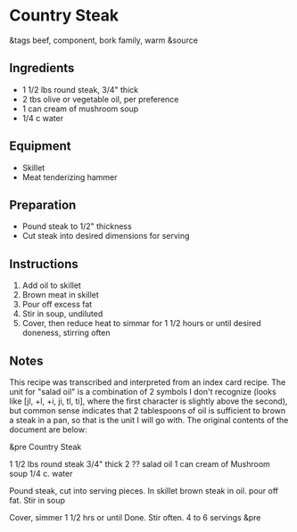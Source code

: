 # Country Steak

&tags beef, component, bork family, warm
&source 

## Ingredients

- 1 1/2 lbs round steak, 3/4" thick
- 2 tbs olive or vegetable oil, per preference
- 1 can cream of mushroom soup
- 1/4 c water

## Equipment

- Skillet
- Meat tenderizing hammer

## Preparation

- Pound steak to 1/2" thickness
- Cut steak into desired dimensions for serving

## Instructions

1. Add oil to skillet
1. Brown meat in skillet
1. Pour off excess fat
1. Stir in soup, undiluted
1. Cover, then reduce heat to simmar for 1 1/2 hours or until desired doneness, stirring often

## Notes

This recipe was transcribed and interpreted from an index card recipe. The unit for "salad oil" is a combination of 2 symbols I don't recognize (looks like [jl, +l, +i, ji, tl, ti], where the first character is slightly above the second), but common sense indicates that 2 tablespoons of oil is sufficient to brown a steak in a pan, so that is the unit I will go with. The original contents of the document are below:

&pre
Country Steak

1 1/2 lbs round steak 3/4" thick
2 ?? salad oil
1 can  cream of Mushroom soup
1/4 c. water

  Pound steak, cut into serving
pieces. In skillet brown steak
in oil. pour off fat. Stir in soup

Cover, simmer 1 1/2 hrs or until
Done. Stir often.     4 to 6 servings
&pre